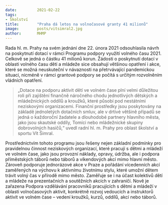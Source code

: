 ```yaml
---
date:         2021-02-22
tags:         
- Školství
title:        "Praha dá letos na volnočasové granty 41 milionů"
image: 	      posts/vitsimral2.jpg
author:       MHMP
---
```


Rada hl. m. Prahy na svém jednání dne 22. února 2021 odsouhlasila návrh na poskytnutí dotací v rámci Programu podpory využití volného času 2021. Celkově se jedná o částku 41 milionů korun. Žádosti o poskytnutí dotací v oblasti volného času dětí a mládeže sice obsahují většinou opatření i akce, které se možná neuskuteční v návaznosti na přetrvávající pandemickou situaci, nicméně v rámci grantové podpory se počítá s určitým rozvolněním vládních opatření.

> „Dotace na podporu aktivit dětí ve volném čase plní velmi důležitou roli při zajištění finančně náročného chodu jednotlivých dětských a mládežnických oddílů a kroužků, které působí pod nestátními neziskovými organizacemi. Finanční prostředky jsou poskytovány na základě jednoletých dotačních smluv, ale v drtivé většině případů se jedná o každoroční žadatele a dlouhodobé partnery hlavního města, jako jsou skautské oddíly, Tomíci nebo mládežnické skupiny dobrovolných hasičů,“ uvedl radní hl. m. Prahy pro oblast školství a sportu Vít Šimral.

Prostřednictvím tohoto programu jsou řešeny nejen základní podmínky pro pravidelnou činnost neziskových organizací, které pracují s dětmi a mládeží ve volném čase, jako jsou provozní náklady, opravy, údržba, ale i podpora příměstských táborů nebo táborů a víkendových akcí mimo hlavní město. Zároveň podporuje jednorázové akce v Praze a pořádání vícedenních akcí zaměřených na výchovu k aktivnímu životnímu stylu, které umožní dětem trávit volný čas v přírodě mimo město. Zaměřuje se i na účast kolektivů dětí a mládeže na prezentačních a soutěžních akcích v zahraničí. Nově je zařazena Podpora vzdělávání pracovníků pracujících s dětmi a mládeží v oblasti volnočasových aktivit, konkrétně rozvoj vedoucích a instruktorů aktivit ve volném čase – vedení kroužků, kurzů, oddílů, akcí nebo táborů.
